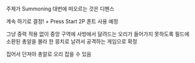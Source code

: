 주제가 Summoning
대번에 떠오르는 것은 디펜스

계속 하기로 결정! + Press Start 2P 폰트 사용 예정

그냥 중력 적용 없이 중앙 구역에 사방에서 달려드는 오리가 들어가지 못하도록
필드에 소환된 총알을 몰라 한 뭉치로 날려서 공격하는 게임으로 확정

집어서 던져야 총알로 오리 잡을 수 있음
